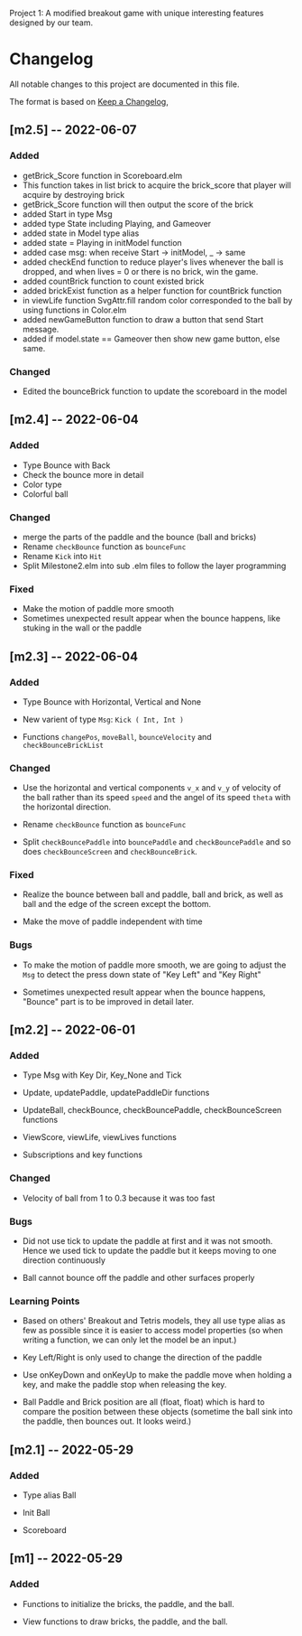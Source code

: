 Project 1: A modified breakout game with unique interesting features designed by our team.

# Changelog

All notable changes to this project are documented in this file.

The format is based on [Keep a Changelog](https://keepachangelog.com/en/1.0.0/),

## [m2.5] -- 2022-06-07

### Added
- getBrick_Score function in Scoreboard.elm 
- This function takes in list brick to acquire the brick_score that player will acquire by destroying brick
- getBrick_Score function will then output the score of the brick
- added Start in type Msg
- added type State including Playing, and Gameover
- added state in Model type alias
- added state = Playing in initModel function
- added case msg: when receive Start -> initModel, _ -> same
- added checkEnd function to reduce player's lives whenever the ball is dropped, and when lives = 0 or there is no brick, win the game.
- added countBrick function to count existed brick
- added brickExist function as a helper function for countBrick function
- in viewLife function SvgAttr.fill random color corresponded to the ball by using functions in Color.elm
- added newGameButton function to draw a button that send Start message.
- added if model.state == Gameover then show new game button, else same.

### Changed
- Edited the bounceBrick function to update the scoreboard in the model 

## [m2.4] -- 2022-06-04

### Added
- Type Bounce with Back
- Check the bounce more in detail
- Color type
- Colorful ball
### Changed
- merge the parts of the paddle and the bounce (ball and bricks)
- Rename `checkBounce` function as `bounceFunc`
- Rename `Kick` into `Hit`
- Split Milestone2.elm into sub .elm files to follow the layer programming

### Fixed
- Make the motion of paddle more smooth
- Sometimes unexpected result appear when the bounce happens, like stuking in the wall or the paddle

## [m2.3] -- 2022-06-04

### Added

- Type Bounce with Horizontal, Vertical and None

- New varient of type `Msg`: `Kick ( Int, Int )`

- Functions `changePos`, `moveBall`, `bounceVelocity` and `checkBounceBrickList`

### Changed

- Use the horizontal and vertical components `v_x` and `v_y` of velocity of the ball rather than its speed `speed` and the angel of its speed `theta` with the horizontal direction.

- Rename `checkBounce` function as `bounceFunc`

- Split `checkBouncePaddle` into `bouncePaddle` and `checkBouncePaddle` and so does `checkBounceScreen` and `checkBounceBrick`.

### Fixed

- Realize the bounce between ball and paddle, ball and brick, as well as ball and the edge of the screen except the bottom.

- Make the move of paddle independent with time

### Bugs

- To make the motion of paddle more smooth, we are going to adjust the `Msg` to detect the press down state of "Key Left" and "Key Right"

- Sometimes unexpected result appear when the bounce happens, "Bounce" part is to be improved in detail later.

## [m2.2] -- 2022-06-01

### Added 

- Type Msg with Key Dir, Key_None and Tick 

- Update, updatePaddle, updatePaddleDir functions

- UpdateBall, checkBounce, checkBouncePaddle, checkBounceScreen functions

- ViewScore, viewLife, viewLives functions

- Subscriptions and key functions 

### Changed 

- Velocity of ball from 1 to 0.3 because it was too fast 

### Bugs

- Did not use tick to update the paddle at first and it was not smooth. Hence we used tick to update the paddle but it keeps moving to one direction continuously 

- Ball cannot bounce off the paddle and other surfaces properly

### Learning Points 

- Based on others' Breakout and Tetris models, they all use type alias as few as possible since it is easier to access model properties (so when writing a function, we can only let the model be an input.)

- Key Left/Right is only used to change the direction of the paddle

- Use onKeyDown and onKeyUp to make the paddle move when holding a key, and make the paddle stop when releasing the key.

- Ball Paddle and Brick position are all (float, float) which is hard to compare the position between these objects (sometime the ball sink into the paddle, then bounces out. It looks weird.)


## [m2.1] -- 2022-05-29

### Added

- Type alias Ball

- Init Ball

- Scoreboard 
## [m1] -- 2022-05-29

### Added

- Functions to initialize the bricks, the paddle, and the ball.

- View functions to draw bricks, the paddle, and the ball.
